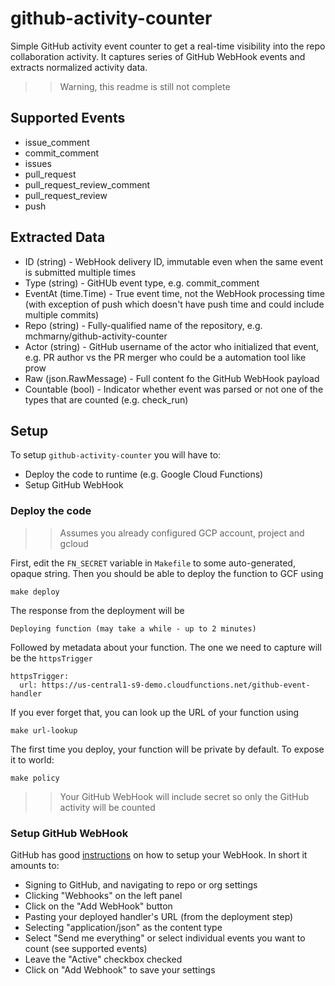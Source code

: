 # github-activity-counter

Simple GitHub activity event counter to get a real-time visibility into the repo collaboration activity. It captures series of GitHub WebHook events and extracts normalized activity data.

>> Warning, this readme is still not complete

## Supported Events

* issue_comment
* commit_comment
* issues
* pull_request
* pull_request_review_comment
* pull_request_review
* push

## Extracted Data

* ID (string) - WebHook delivery ID, immutable even when the same event is submitted multiple times
* Type (string) - GitHUb event type, e.g. commit_comment
* EventAt (time.Time) - True event time, not the WebHook processing time (with exception of push which doesn't have push time and could include multiple commits)
* Repo (string) - Fully-qualified name of the repository, e.g. mchmarny/github-activity-counter
* Actor (string) - GitHub username of the actor who initialized that event, e.g. PR author vs the PR merger who could be a automation tool like prow
* Raw (json.RawMessage) - Full content fo the GitHub WebHook payload
* Countable (bool) - Indicator whether event was parsed or not one of the types that are counted (e.g. check_run)

## Setup

To setup `github-activity-counter` you will have to:

* Deploy the code to runtime (e.g. Google Cloud Functions)
* Setup GitHub WebHook

### Deploy the code

>> Assumes you already configured GCP account, project and gcloud

First, edit the `FN_SECRET` variable in `Makefile` to some auto-generated, opaque string. Then you should be able to deploy the function to GCF using

```shell
make deploy
```

The response from the deployment will be

```shell
Deploying function (may take a while - up to 2 minutes)
```

Followed by metadata about your function. The one we need to capture will be the `httpsTrigger`

```shell
httpsTrigger:
  url: https://us-central1-s9-demo.cloudfunctions.net/github-event-handler
```

If you ever forget that, you can look up the URL of your function using

```shell
make url-lookup
```

The first time you deploy, your function will be private by default. To expose it to world:

```shell
make policy
```

>> Your GitHub WebHook will include secret so only the GitHub activity will be counted


### Setup GitHub WebHook

GitHub has good [instructions](https://developer.github.com/webhooks/creating/) on how to setup your WebHook. In short it amounts to:

* Signing to GitHub, and navigating to repo or org settings
* Clicking "Webhooks" on the left panel
* Click on the "Add WebHook" button
* Pasting your deployed handler's URL (from the deployment step)
* Selecting "application/json" as the content type
* Select "Send me everything" or select individual events you want to count (see supported events)
* Leave the "Active" checkbox checked
* Click on "Add Webhook" to save your settings

